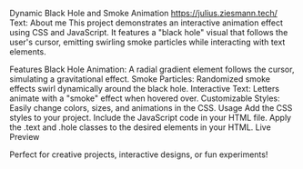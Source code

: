 Dynamic Black Hole and Smoke Animation https://julius.ziesmann.tech/  Text: About me
This project demonstrates an interactive animation effect using CSS and JavaScript. It features a "black hole" visual that follows the user's cursor, emitting swirling smoke particles while interacting with text elements.

Features
Black Hole Animation: A radial gradient element follows the cursor, simulating a gravitational effect.
Smoke Particles: Randomized smoke effects swirl dynamically around the black hole.
Interactive Text: Letters animate with a "smoke" effect when hovered over.
Customizable Styles: Easily change colors, sizes, and animations in the CSS.
Usage
Add the CSS styles to your project.
Include the JavaScript code in your HTML file.
Apply the .text and .hole classes to the desired elements in your HTML.
Live Preview

Perfect for creative projects, interactive designs, or fun experiments!
